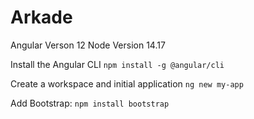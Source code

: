 # Arkade

Angular Verson 12
Node Version 14.17


Install the Angular CLI
```npm install -g @angular/cli```

Create a workspace and initial application
```ng new my-app```

Add Bootstrap:
```npm install bootstrap```